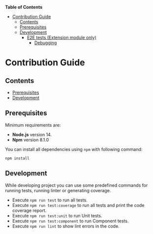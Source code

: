 **Table of Contents**

- [Contribution Guide](#contribution-guide)
    - [Contents](#contents)
    - [Prerequisites](#prerequisites)
    - [Development](#development)
        - [E2E tests (Extension module only)](#e2e-tests-extension-module-only)
            - [Debugging](#debugging)
            
# Contribution Guide

## Contents
- [Prerequisites](#prerequisites)
- [Development](#development)

## Prerequisites

Minimum requirements are:
- **Node.js** version 14.
- **Npm** version 8.1.0

You can install all dependencies using `npm` with following command:

```
npm install
```

## Development
While developing project you can use some predefined commands for running tests, running linter or generating coverage.

- Execute `npm run test` to run all tests.
- Execute `npm run test:coverage` to run all tests and print the code coverage report.
- Execute `npm run test:unit` to run Unit tests.
- Execute `npm run test:component` to run Component tests.
- Execute `npm run lint` to show lint errors in the code.